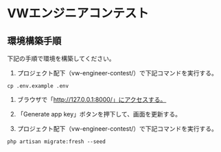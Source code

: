 # VWエンジニアコンテスト

## 環境構築手順
下記の手順で環境を構築してください。

1. プロジェクト配下（vw-engineer-contest/）で下記コマンドを実行する。
```
cp .env.example .env
```

1. ブラウザで「http://127.0.0.1:8000/」にアクセスする。

1. 「Generate app key」ボタンを押下して、画面を更新する。

1. プロジェクト配下（vw-engineer-contest/）で下記コマンドを実行する。
```
php artisan migrate:fresh --seed
```
